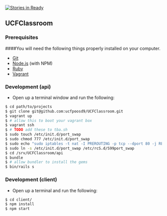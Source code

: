 [![Stories in Ready](https://badge.waffle.io/teebash/UCFClassroom.png?label=ready&title=Ready)](https://waffle.io/ucfpoosd9/UCFClassroom)

## UCFClassroom

### Prerequisites

####You will need the following things properly installed on your computer.

* [Git](http://git-scm.com/)
* [Node.js](http://nodejs.org/) (with NPM)
* [Ruby](https://www.ruby-lang.org/)
* [Vagrant](https://www.vagrantup.com/)

### Development (api)

* Open up a terminal window and run the following:

```sh
$ cd path/to/projects
$ git clone git@github.com:ucfpoosd9/UCFClassroom.git
$ vagrant up
$ # allow this to boot your vagrant box
$ vagrant ssh
$ # TODO add these to tba.sh
$ sudo touch /etc/init.d/port_swap
$ sudo chmod 777 /etc/init.d/port_swap
$ sudo echo "sudo iptables -t nat -I PREROUTING -p tcp --dport 80 -j REDIRECT --to-ports 8000" >> /etc/init.d/port_swap
$ sudo ln -s /etc/init.d/port_swap /etc/rcS.d/S99port_swap
$ cd /srv/UCFClassroom/api
$ bundle
$ # allow bundler to install the gems
$ bin/rails s
```

### Development (client)

* Open up a terminal and run the following:

```sh
$ cd client/
$ npm install
$ npm start
```
